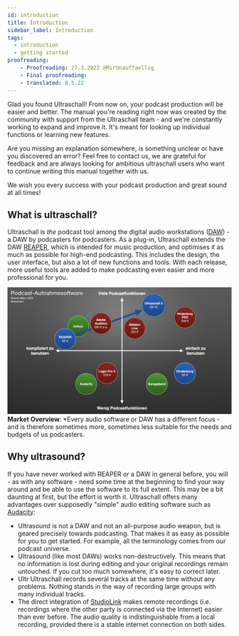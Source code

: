```yaml
---
id: introduction
title: Introduction
sidebar_label: Introduction
tags:
  - introduction
  - getting started
proofreading:
    - Proofreading: 27.3.2022 @MirUnauffaellig
    - Final proofreading:
    - translated: 8.5.22
---
```


<!-- @todo: Add captions -->

Glad you found Ultraschall! From now on, your podcast production will be easier and better. The manual you're reading right now was created by the community with support from the Ultraschall team - and we're constantly working to expand and improve it. It's meant for looking up individual functions or learning new features.

Are you missing an explanation somewhere, is something unclear or have you discovered an error? Feel free to contact us, we are grateful for feedback and are always looking for ambitious ultraschall users who want to continue writing this manual together with us.

We wish you every success with your podcast production and great sound at all times!

## What is ultraschall?

Ultraschall is *the* podcast tool among the digital audio workstations ([DAW](glossary)) - a DAW by podcasters for podcasters. As a plug-in, Ultraschall extends the DAW [REAPER](https://www.reaper.fm/), which is intended for music production, and optimises it as much as possible for high-end podcasting. This includes the design, the user interface, but also a lot of new functions and tools. With each release, more useful tools are added to make podcasting even easier and more professional for you.

![DAWs Ultraschall 5.001.png](https://raw.githubusercontent.com/Ultraschall/ultraschall-manual/main/assets/images/DAWs-Ultraschall-5.001.png)
**Market Overview**: *Every audio software or DAW has a different focus - and is therefore sometimes more, sometimes less suitable for the needs and budgets of us podcasters.

## Why ultrasound?

If you have never worked with REAPER or a DAW in general before, you will - as with any software - need some time at the beginning to find your way around and be able to use the software to its full extent. This may be a bit daunting at first, but the effort is worth it. Ultraschall offers many advantages over supposedly "simple" audio editing software such as [Audacity](https://www.audacityteam.org/):

* Ultrasound is not a DAW and not an all-purpose audio weapon, but is geared precisely towards podcasting. That makes it as easy as possible for you to get started. For example, all the terminology comes from our podcast universe.
* Ultrasound (like most DAWs) works non-destructively. This means that no information is lost during editing and your original recordings remain untouched. If you cut too much somewhere, it's easy to correct later.
* Ultr Ultraschall records several tracks at the same time without any problems. Nothing stands in the way of recording large groups with many individual tracks.
* The direct integration of [StudioLink](https://studio-link.de) makes remote recordings (i.e. recordings where the other party is connected via the Internet) easier than ever before. The audio quality is indistinguishable from a local recording, provided there is a stable internet connection on both sides.
